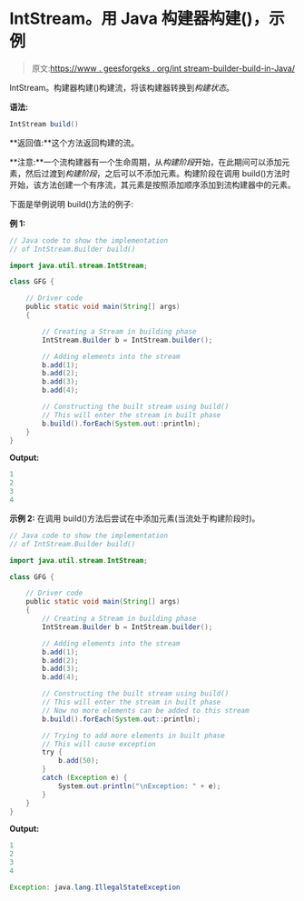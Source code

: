 # IntStream。用 Java 构建器构建()，示例

> 原文:[https://www . geesforgeks . org/int stream-builder-build-in-Java/](https://www.geeksforgeeks.org/intstream-builder-build-in-java/)

IntStream。构建器构建()构建流，将该构建器转换到*构建状态*。

**语法:**

```java
IntStream build()
```

**返回值:**这个方法返回构建的流。

**注意:**一个流构建器有一个生命周期，从*构建阶段*开始，在此期间可以添加元素，然后过渡到*构建阶段*，之后可以不添加元素。构建阶段在调用 build()方法时开始，该方法创建一个有序流，其元素是按照添加顺序添加到流构建器中的元素。

下面是举例说明 build()方法的例子:

**例 1:**

```java
// Java code to show the implementation
// of IntStream.Builder build()

import java.util.stream.IntStream;

class GFG {

    // Driver code
    public static void main(String[] args)
    {

        // Creating a Stream in building phase
        IntStream.Builder b = IntStream.builder();

        // Adding elements into the stream
        b.add(1);
        b.add(2);
        b.add(3);
        b.add(4);

        // Constructing the built stream using build()
        // This will enter the stream in built phase
        b.build().forEach(System.out::println);
    }
}
```

**Output:**

```java
1
2
3
4

```

**示例 2:** 在调用 build()方法后尝试在中添加元素(当流处于构建阶段时)。

```java
// Java code to show the implementation
// of IntStream.Builder build()

import java.util.stream.IntStream;

class GFG {

    // Driver code
    public static void main(String[] args)
    {
        // Creating a Stream in building phase
        IntStream.Builder b = IntStream.builder();

        // Adding elements into the stream
        b.add(1);
        b.add(2);
        b.add(3);
        b.add(4);

        // Constructing the built stream using build()
        // This will enter the stream in built phase
        // Now no more elements can be added to this stream
        b.build().forEach(System.out::println);

        // Trying to add more elements in built phase
        // This will cause exception
        try {
            b.add(50);
        }
        catch (Exception e) {
            System.out.println("\nException: " + e);
        }
    }
}
```

**Output:**

```java
1
2
3
4

Exception: java.lang.IllegalStateException

```